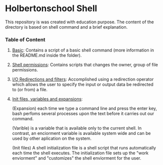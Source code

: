 # Holbertonschool Shell
This repository is was created with education purpose. The content of the directory is based on shell command and a brief explanation. 

### Table of Content
1. [Basic](./basics): Contains a script of a basic shell command (more information in the README.md inside the folder).

2. [Shell permissions](./permissions): Contains scripts that changes the owner, group of file permissions.
3. [I/O Redirections and filters](./io_redirections_and_filters): Accomplished using a redirection operator which allows the user to specify the input or output data be redirected to (or from) a file.
4. [Init files, variables and expansions](./init_files_variables_and_expansions):

    (Expansion) each time we type a command line and press the enter key, bash perfoms several processes upon the text before it carries out our command.
  
    (Varible) is a variable that is available only to the current shell. In contrast, an enciorment variable is available system wide and can be used by other aplication on the system.
  
    (Init files) A shell initialization file is a shell script that runs automatically each time the shell executes. The initialization file sets up the "work enviorment" and "customizes" the shell enviorment for the user.
